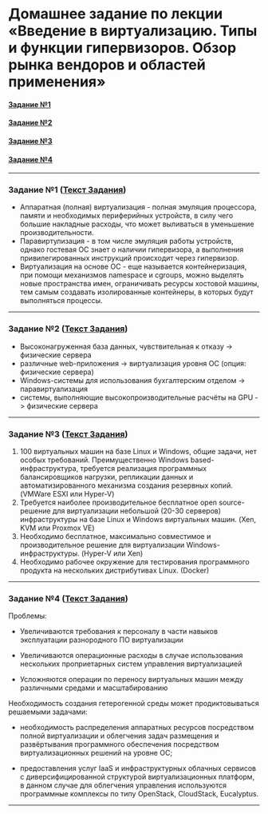 # Домашнее задание по лекции «Введение в виртуализацию. Типы и функции гипервизоров. Обзор рынка вендоров и областей применения»

#### [Задание №1](#задание-1-текст-задания)
#### [Задание №2](#задание-2-текст-задания)
#### [Задание №3](#задание-3-текст-задания)
#### [Задание №4](#задание-4-текст-задания)


---

### Задание №1 ([Текст Задания](https://github.com/netology-code/virtd-homeworks/tree/main/05-virt-01-basics#%D0%B7%D0%B0%D0%B4%D0%B0%D1%87%D0%B0-1))

- Аппаратная (полная) виртуализация - полная эмуляция процессора, памяти и необходимых периферийных устройств, в силу чего большие накладные расходы, что может выливаться в уменьшение производительности. 
- Паравиртулизация - в том числе эмуляция работы устройств, однако гостевая ОС знает о наличии гипервизора, а выполнения привилегированных инструкций происходит через гипервизор. 
- Виртуализация на основе ОС - еще называется контейнеризация, при помощи механизмов namespace и cgroups, можно выделять новые пространства имен, ограничивать ресурсы хостовой машины, тем самым создавать изолированные контейнеры, в которых будут выполняться процессы.

---

### Задание №2 ([Текст Задания](https://github.com/netology-code/virtd-homeworks/tree/main/05-virt-01-basics#%D0%B7%D0%B0%D0%B4%D0%B0%D1%87%D0%B0-2))

- Высоконагруженная база данных, чувствительная к отказу -> физические сервера
- различные web-приложения -> виртуализация уровня ОС (опция: физические сервера)
- Windows-системы для использования бухгалтерским отделом -> паравиртуализация
- системы, выполняющие высокопроизводительные расчёты на GPU -> физические сервера

---

### Задание №3 ([Текст Задания](https://github.com/netology-code/virtd-homeworks/tree/main/05-virt-01-basics#%D0%B7%D0%B0%D0%B4%D0%B0%D1%87%D0%B0-3))

1. 100 виртуальных машин на базе Linux и Windows, общие задачи, нет особых требований. Преимущественно Windows based-инфраструктура, требуется реализация программных балансировщиков нагрузки, репликации данных и автоматизированного механизма создания резервных копий. (VMWare ESXI или Hyper-V)
2. Требуется наиболее производительное бесплатное open source-решение для виртуализации небольшой (20-30 серверов) инфраструктуры на базе Linux и Windows виртуальных машин. (Xen, KVM или Proxmox VE)
3. Необходимо бесплатное, максимально совместимое и производительное решение для виртуализации Windows-инфраструктуры. (Hyper-V или Xen)
4. Необходимо рабочее окружение для тестирования программного продукта на нескольких дистрибутивах Linux. (Docker)


---

### Задание №4 ([Текст Задания](https://github.com/netology-code/virtd-homeworks/tree/main/05-virt-01-basics#%D0%B7%D0%B0%D0%B4%D0%B0%D1%87%D0%B0-4))

Проблемы:

- Увеличиваются требования к персоналу в части навыков эксплуатации разнородного ПО виртуализации

- Увеличиваются операционные расходы в случае использования нескольких проприетарных систем управления виртуализацией

- Усложняются операции по переносу виртуальных машин между различными средами и масштабированию

Необходимость создания гетерогенной среды может продиктовываться решаемыми задачами:

- необходимость распределения аппаратных ресурсов посредством полной виртуализации и облегчения задач размещения и развёртывания программного обеспечения посредством виртуализационных решений на уровне ОС;

- предоставления услуг IaaS и инфраструктурных облачных сервисов с диверсифицированной структурой виртуализационных платформ, в данном случае для облегчения управления используются программные комплексы по типу OpenStack, CloudStack, Eucalyptus.

---